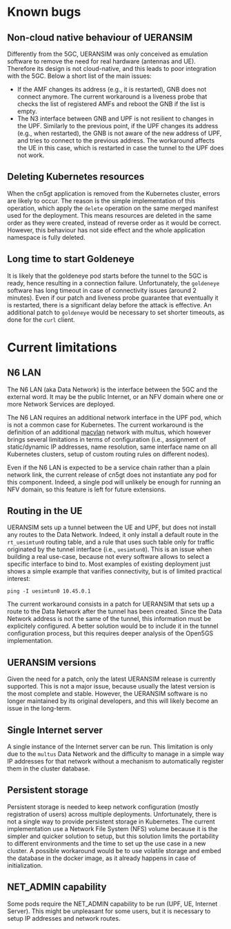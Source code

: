 # Known bugs

## Non-cloud native behaviour of UERANSIM

Differently from the 5GC, UERANSIM was only conceived as emulation software to remove the need for real hardware (antennas and UE). Therefore its design is not cloud-native, and this leads to poor integration with the 5GC. Below a short list of the main issues:
- If the AMF changes its address (e.g., it is restarted), GNB does not connect anymore. The current workaround is a liveness probe that checks the list of registered AMFs and reboot the GNB if the list is empty.
- The N3 interface between GNB and UPF is not resilient to changes in the UPF. Similarly to the previous point, if the UPF changes its address (e.g., when restarted), the GNB is not aware of the new address of UPF, and tries to connect to the previous address. The workaround affects the UE in this case, which is restarted in case the tunnel to the UPF does not work.

## Deleting Kubernetes resources

When the cn5gt application is removed from the Kubernetes cluster, errors are likely to occur. The reason is the simple implementation of this operation, which apply the ```delete``` operation on the same merged manifest used for the deployment. This means resources are deleted in the same order as they were created, instead of reverse order as it would be correct. However, this behaviour has not side effect and the whole application namespace is fully deleted.

## Long time to start Goldeneye

It is likely that the goldeneye pod starts before the tunnel to the 5GC is ready, hence resulting in a connection failure. Unfortunately, the ```goldeneye``` software has long timeout in case of connectivity issues (around 2 minutes). Even if our patch and liveness probe guarantee that eventually it is restarted, there is a significant delay before the attack is effective. An additional patch to ```goldeneye``` would be necessary to set shorter timeouts, as done for the ```curl``` client.



# Current limitations

## N6 LAN

The N6 LAN (aka Data Network) is the interface between the 5GC and the external word. It may be the public Internet, or an NFV domain where one or more Network Services are deployed. 

The N6 LAN requires an additional network interface in the UPF pod, which is not a common case for Kubernetes. The current workaround is the definition of an additional [macvlan](https://www.cni.dev/plugins/current/main/macvlan/) network with multus, which however brings several limitations in terms of configuration (i.e., assignment of static/dynamic IP addresses, name resolution, same interface name on all Kubernetes clusters, setup of custom routing rules on different nodes). 

Even if the N6 LAN is expected to be a service chain rather than a plain network link, the current release of cn5gt does not instantiate any pod for this component. Indeed, a single pod will unlikely be enough for running an NFV domain, so this feature is left for future extensions.

## Routing in the UE

UERANSIM sets up a tunnel between the UE and UPF, but does not install any routes to the Data Network. Indeed, it only install a default route in the ```rt_uesimtun0``` routing table, and a rule that uses such table only for traffic originated by the tunnel interface (i.e., ```uesimtun0```). This is an issue when building a real use-case, because not every software allows to select a specific interface to bind to. Most examples of existing deployment just shows a simple example that varifies connectivity, but is of limited practical interest:
```
ping -I uesimtun0 10.45.0.1
```

The current workaround consists in a patch for UERANSIM that sets up a route to the Data Network after the tunnel has been created. Since the Data Network address is not the same of the tunnel, this information must be explicitely configured. A better solution would be to include it in the tunnel configuration process, but this requires deeper analysis of the Open5GS implementation.


## UERANSIM versions

Given the need for a patch, only the latest UERANSIM release is currently supported. This is not a major issue, because usually the latest version is the most complete and stable. However, the UERANSIM software is no longer maintained by its original developers, and this will likely become an issue in the long-term.

## Single Internet server

A single instance of the Internet server can be run. This limitation is only due to the ```multus``` Data Network and the difficulty to manage in a simple way IP addresses for that network without a mechanism to automatically register them in the cluster database.

## Persistent storage

Persistent storage is needed to keep network configuration (mostly registration of users) across multiple deployments. Unfortunately, there is not a single way to provide persistent storage in Kubernetes. The current implementation use a Network File System (NFS) volume because it is the simpler and quicker solution to setup, but this solution limits the portability to different environments and the time to set up the use case in a new cluster.  A possible workaround would be to use volatile storage and embed the database in the docker image, as it already happens in case of initialization. 

## NET_ADMIN capability

Some pods require the NET_ADMIN capability to be run (UPF, UE, Internet Server). This might be unpleasant for some users, but it is necessary to setup IP addresses and network routes.  
